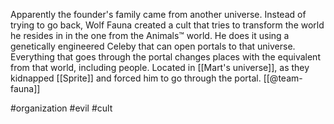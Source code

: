 Apparently the founder's family came from another universe. Instead of trying to go back, Wolf Fauna created a cult that tries to transform the world he resides in in the one from the Animals™ world. He does it using a genetically engineered Celeby that can open portals to that universe. Everything that goes through the portal changes places with the equivalent from that world, including people. Located in [[Mart's universe]], as they kidnapped [[Sprite]] and forced him to go through the portal. [[@team-fauna]]

#organization #evil #cult
